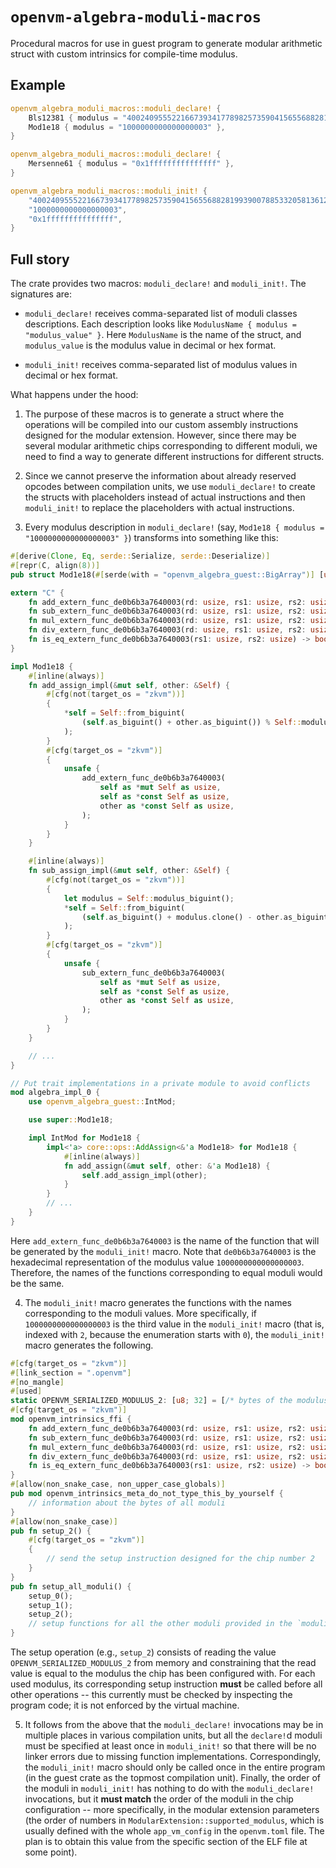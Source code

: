 # `openvm-algebra-moduli-macros`

Procedural macros for use in guest program to generate modular arithmetic struct with custom intrinsics for compile-time modulus.

## Example

```rust
openvm_algebra_moduli_macros::moduli_declare! {
    Bls12381 { modulus = "4002409555221667393417789825735904156556882819939007885332058136124031650490837864442687629129015664037894272559787" },
    Mod1e18 { modulus = "1000000000000000003" },
}

openvm_algebra_moduli_macros::moduli_declare! {
    Mersenne61 { modulus = "0x1fffffffffffffff" },
}

openvm_algebra_moduli_macros::moduli_init! {
    "4002409555221667393417789825735904156556882819939007885332058136124031650490837864442687629129015664037894272559787",
    "1000000000000000003",
    "0x1fffffffffffffff",
}
```

## Full story

The crate provides two macros: `moduli_declare!` and `moduli_init!`. The signatures are:

- `moduli_declare!` receives comma-separated list of moduli classes descriptions. Each description looks like `ModulusName { modulus = "modulus_value" }`. Here `ModulusName` is the name of the struct, and `modulus_value` is the modulus value in decimal or hex format.

- `moduli_init!` receives comma-separated list of modulus values in decimal or hex format.

What happens under the hood:

1. The purpose of these macros is to generate a struct where the operations will be compiled into our custom assembly instructions designed for the modular extension. However, since there may be several modular arithmetic chips corresponding to different moduli, we need to find a way to generate different instructions for different structs.

2. Since we cannot preserve the information about already reserved opcodes between compilation units, we use `moduli_declare!` to create the structs with placeholders instead of actual instructions and then `moduli_init!` to replace the placeholders with actual instructions.

3. Every modulus description in `moduli_declare!` (say, `Mod1e18 { modulus = "1000000000000000003" }`) transforms into something like this:

```rust
#[derive(Clone, Eq, serde::Serialize, serde::Deserialize)]
#[repr(C, align(8))]
pub struct Mod1e18(#[serde(with = "openvm_algebra_guest::BigArray")] [u8; 32]);

extern "C" {
    fn add_extern_func_de0b6b3a7640003(rd: usize, rs1: usize, rs2: usize);
    fn sub_extern_func_de0b6b3a7640003(rd: usize, rs1: usize, rs2: usize);
    fn mul_extern_func_de0b6b3a7640003(rd: usize, rs1: usize, rs2: usize);
    fn div_extern_func_de0b6b3a7640003(rd: usize, rs1: usize, rs2: usize);
    fn is_eq_extern_func_de0b6b3a7640003(rs1: usize, rs2: usize) -> bool;
}

impl Mod1e18 {
    #[inline(always)]
    fn add_assign_impl(&mut self, other: &Self) {
        #[cfg(not(target_os = "zkvm"))]
        {
            *self = Self::from_biguint(
                (self.as_biguint() + other.as_biguint()) % Self::modulus_biguint(),
            );
        }
        #[cfg(target_os = "zkvm")]
        {
            unsafe {
                add_extern_func_de0b6b3a7640003(
                    self as *mut Self as usize,
                    self as *const Self as usize,
                    other as *const Self as usize,
                );
            }
        }
    }

    #[inline(always)]
    fn sub_assign_impl(&mut self, other: &Self) {
        #[cfg(not(target_os = "zkvm"))]
        {
            let modulus = Self::modulus_biguint();
            *self = Self::from_biguint(
                (self.as_biguint() + modulus.clone() - other.as_biguint()) % modulus,
            );
        }
        #[cfg(target_os = "zkvm")]
        {
            unsafe {
                sub_extern_func_de0b6b3a7640003(
                    self as *mut Self as usize,
                    self as *const Self as usize,
                    other as *const Self as usize,
                );
            }
        }
    }

    // ...
}

// Put trait implementations in a private module to avoid conflicts
mod algebra_impl_0 {
    use openvm_algebra_guest::IntMod;

    use super::Mod1e18;

    impl IntMod for Mod1e18 {
        impl<'a> core::ops::AddAssign<&'a Mod1e18> for Mod1e18 {
            #[inline(always)]
            fn add_assign(&mut self, other: &'a Mod1e18) {
                self.add_assign_impl(other);
            }
        }
        // ...
    }
}
```

Here `add_extern_func_de0b6b3a7640003` is the name of the function that will be generated by the `moduli_init!` macro. Note that `de0b6b3a7640003` is the hexadecimal representation of the modulus value `1000000000000000003`. Therefore, the names of the functions corresponding to equal moduli would be the same.

4. The `moduli_init!` macro generates the functions with the names corresponding to the moduli values. More specifically, if `1000000000000000003` is the third value in the `moduli_init!` macro (that is, indexed with `2`, because the enumeration starts with `0`), the `moduli_init!` macro generates the following.

```rust
#[cfg(target_os = "zkvm")]
#[link_section = ".openvm"]
#[no_mangle]
#[used]
static OPENVM_SERIALIZED_MODULUS_2: [u8; 32] = [/* bytes of the modulus */];
#[cfg(target_os = "zkvm")]
mod openvm_intrinsics_ffi {
    fn add_extern_func_de0b6b3a7640003(rd: usize, rs1: usize, rs2: usize);
    fn sub_extern_func_de0b6b3a7640003(rd: usize, rs1: usize, rs2: usize);
    fn mul_extern_func_de0b6b3a7640003(rd: usize, rs1: usize, rs2: usize);
    fn div_extern_func_de0b6b3a7640003(rd: usize, rs1: usize, rs2: usize);
    fn is_eq_extern_func_de0b6b3a7640003(rs1: usize, rs2: usize) -> bool;
}
#[allow(non_snake_case, non_upper_case_globals)]
pub mod openvm_intrinsics_meta_do_not_type_this_by_yourself {
    // information about the bytes of all moduli
}
#[allow(non_snake_case)]
pub fn setup_2() {
    #[cfg(target_os = "zkvm")]
    {
        // send the setup instruction designed for the chip number 2
    }
}
pub fn setup_all_moduli() {
    setup_0();
    setup_1();
    setup_2();
    // setup functions for all the other moduli provided in the `moduli_init!` function
}
```

The setup operation (e.g., `setup_2`) consists of reading the value `OPENVM_SERIALIZED_MODULUS_2` from memory and constraining that the read value is equal to the modulus the chip has been configured with. For each used modulus, its corresponding setup instruction **must** be called before all other operations -- this currently must be checked by inspecting the program code; it is not enforced by the virtual machine.

5. It follows from the above that the `moduli_declare!` invocations may be in multiple places in various compilation units, but all the `declare!`d moduli must be specified at least once in `moduli_init!` so that there will be no linker errors due to missing function implementations. Correspondingly, the `moduli_init!` macro should only be called once in the entire program (in the guest crate as the topmost compilation unit). Finally, the order of the moduli in `moduli_init!` has nothing to do with the `moduli_declare!` invocations, but it **must match** the order of the moduli in the chip configuration -- more specifically, in the modular extension parameters (the order of numbers in `ModularExtension::supported_modulus`, which is usually defined with the whole `app_vm_config` in the `openvm.toml` file. The plan is to obtain this value from the specific section of the ELF file at some point).
